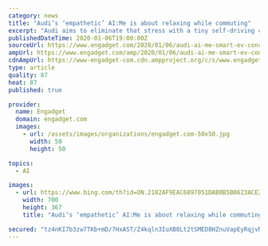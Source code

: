 ```yaml
---
category: news
title: "Audi’s ‘empathetic’ AI:Me is about relaxing while commuting"
excerpt: "Audi aims to eliminate that stress with a tiny self-driving car that takes you on a virtual journey while you're sitting in gridlock. The AI:Me (pronounced Amy) is the automaker's \"empathetic mobility partner.\" With level-4 abilities, the self-driving vehicle is built for dense urban environments. Its small footprint makes nimble enough to ..."
publishedDateTime: 2020-01-06T19:00:00Z
sourceUrl: https://www.engadget.com/2020/01/06/audi-ai-me-smart-ev-concept-car/
ampUrl: https://www.engadget.com/amp/2020/01/06/audi-ai-me-smart-ev-concept-car/
cdnAmpUrl: https://www-engadget-com.cdn.ampproject.org/c/s/www.engadget.com/amp/2020/01/06/audi-ai-me-smart-ev-concept-car/
type: article
quality: 87
heat: 87
published: true

provider:
  name: Engadget
  domain: engadget.com
  images:
    - url: /assets/images/organizations/engadget.com-50x50.jpg
      width: 50
      height: 50

topics:
  - AI

images:
  - url: https://www.bing.com/th?id=ON.2182AF9EAC6897051DAB0B5B0623ACE2
    width: 700
    height: 367
    title: "Audi’s ‘empathetic’ AI:Me is about relaxing while commuting"

secured: "tz4nKI7b3zw7TKb+mD/7HxAST/Z4kqln3IuXB8Lt2tSMED8HZnuVapEyRqjvNnDuuRjdCuRt923N24mKGeng9GZAaJVC7xiTHBElZZtmfsSiyHO8jK1kuVqzn7ixaEDMb8WidFkZZAy5BYuYh92AfD8FLT9hwUD3K/xc8PpzNrBCUeM71kmzJpcrTqapfcWvEJrESXWPMj6/kKQEVqu4OGWbDV1Fle5r1uX4wbf1pgKKoFBz/AnUF2f6MFk7brmHzVxR/M7E+NU4B5RagnNBRA==;oxeBBNS7GjQZ6CA8NSzfrA=="
---
```



